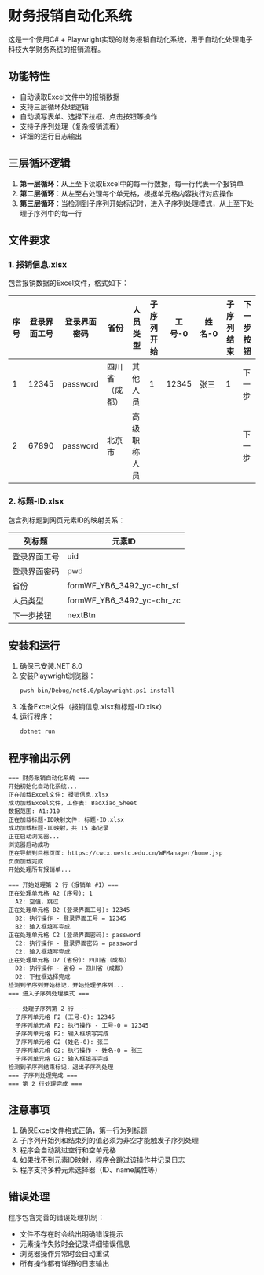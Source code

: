 # 财务报销自动化系统

这是一个使用C# + Playwright实现的财务报销自动化系统，用于自动化处理电子科技大学财务系统的报销流程。

## 功能特性

- 自动读取Excel文件中的报销数据
- 支持三层循环处理逻辑
- 自动填写表单、选择下拉框、点击按钮等操作
- 支持子序列处理（复杂报销流程）
- 详细的运行日志输出

## 三层循环逻辑

1. **第一层循环**：从上至下读取Excel中的每一行数据，每一行代表一个报销单
2. **第二层循环**：从左至右处理每个单元格，根据单元格内容执行对应操作
3. **第三层循环**：当检测到子序列开始标记时，进入子序列处理模式，从上至下处理子序列中的每一行

## 文件要求

### 1. 报销信息.xlsx
包含报销数据的Excel文件，格式如下：

| 序号 | 登录界面工号 | 登录界面密码 | 省份 | 人员类型 | 子序列开始 | 工号-0 | 姓名-0 | 子序列结束 | 下一步按钮 |
|------|-------------|-------------|------|----------|------------|--------|--------|------------|------------|
| 1    | 12345       | password    | 四川省（成都） | 其他人员 | 1          | 12345  | 张三   | 1          | 下一步     |
| 2    | 67890       | password    | 北京市 | 高级职称人员 |            |        |        |            | 下一步     |

### 2. 标题-ID.xlsx
包含列标题到网页元素ID的映射关系：

| 列标题 | 元素ID |
|--------|--------|
| 登录界面工号 | uid |
| 登录界面密码 | pwd |
| 省份 | formWF_YB6_3492_yc-chr_sf |
| 人员类型 | formWF_YB6_3492_yc-chr_zc |
| 下一步按钮 | nextBtn |

## 安装和运行

1. 确保已安装.NET 8.0
2. 安装Playwright浏览器：
   ```bash
   pwsh bin/Debug/net8.0/playwright.ps1 install
   ```
3. 准备Excel文件（报销信息.xlsx和标题-ID.xlsx）
4. 运行程序：
   ```bash
   dotnet run
   ```

## 程序输出示例

```
=== 财务报销自动化系统 ===
开始初始化自动化系统...
正在加载Excel文件: 报销信息.xlsx
成功加载Excel文件，工作表: BaoXiao_Sheet
数据范围: A1:J10
正在加载标题-ID映射文件: 标题-ID.xlsx
成功加载标题-ID映射，共 15 条记录
正在启动浏览器...
浏览器启动成功
正在导航到目标页面: https://cwcx.uestc.edu.cn/WFManager/home.jsp
页面加载完成
开始处理所有报销单...

=== 开始处理第 2 行（报销单 #1）===
正在处理单元格 A2 (序号): 1
  A2: 空值，跳过
正在处理单元格 B2 (登录界面工号): 12345
  B2: 执行操作 - 登录界面工号 = 12345
  B2: 输入框填写完成
正在处理单元格 C2 (登录界面密码): password
  C2: 执行操作 - 登录界面密码 = password
  C2: 输入框填写完成
正在处理单元格 D2 (省份): 四川省（成都）
  D2: 执行操作 - 省份 = 四川省（成都）
  D2: 下拉框选择完成
检测到子序列开始标记，开始处理子序列...
=== 进入子序列处理模式 ===

--- 处理子序列第 2 行 ---
  子序列单元格 F2 (工号-0): 12345
  子序列单元格 F2: 执行操作 - 工号-0 = 12345
  子序列单元格 F2: 输入框填写完成
  子序列单元格 G2 (姓名-0): 张三
  子序列单元格 G2: 执行操作 - 姓名-0 = 张三
  子序列单元格 G2: 输入框填写完成
检测到子序列结束标记，退出子序列处理
=== 子序列处理完成 ===
=== 第 2 行处理完成 ===
```

## 注意事项

1. 确保Excel文件格式正确，第一行为列标题
2. 子序列开始列和结束列的值必须为非空才能触发子序列处理
3. 程序会自动跳过空行和空单元格
4. 如果找不到元素ID映射，程序会跳过该操作并记录日志
5. 程序支持多种元素选择器（ID、name属性等）

## 错误处理

程序包含完善的错误处理机制：
- 文件不存在时会给出明确错误提示
- 元素操作失败时会记录详细错误信息
- 浏览器操作异常时会自动重试
- 所有操作都有详细的日志输出
